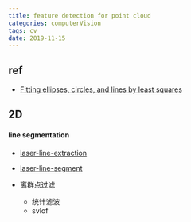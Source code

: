 ```yaml
---
title: feature detection for point cloud
categories: computerVision
tags: cv
date: 2019-11-15
---
```


## ref

- [Fitting ellipses, circles, and lines by least squares](https://people.cas.uab.edu/~mosya/cl/index.html)

## 2D

#### line segmentation

- [laser-line-extraction](https://github.com/kam3k/laser_line_extraction)
- [laser-line-segment](https://github.com/ghm0819/laser-line-segment)

- 离群点过滤
    - 统计滤波
    - svlof
